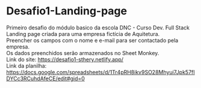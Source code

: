 # Desafio1-Landing-page
Primeiro desafio do módulo basico da escola DNC - Curso Dev. Full Stack<br>
Landing page criada para uma empresa fictícia de Aquitetura.<br>
Preencher os campos com o nome e e-mail para ser contactado pela empresa.<br>
Os dados preenchidos serão armazenados no Sheet Monkey.<br>
Link do site: https://desafio1-sthery.netlify.app/<br>
Link da planilha: https://docs.google.com/spreadsheets/d/1Tr4pRH8ikv9SO28Mhyui7Jpk57fIDYCc3RCuhdAfeCE/edit#gid=0
